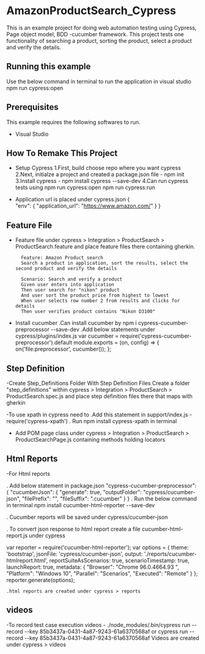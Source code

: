 # AmazonProductSearch_Cypress

This is an example project for doing web automation testing using Cypress, Page object model, BDD -cucumber framework. This project tests one functionality of searching a product, sorting the product, select a product and verify the details.

## Running this example

Use the below command in terminal to run the application in visual studio
npm run cypress:open

## Prerequisites

This example requires the following softwares to run.
- Visual Studio

## How To Remake This Project
- Setup Cypress
  1.First, build choose repo where you want cypress
  2.Next, initialze a project and created a package.json file - npm init
  3.Install cypress - npm install cypress --save-dev
  4.Can run cypress tests using
        npm run cypress:open
        npm run cypress:run
        
- Application url is placed under cypress.json
{  
  "env": {
    "application_url": "https://www.amazon.com/"
       }
  }
  
## Feature File
- Feature file under cypress > Integration > ProductSearch > ProductSearch.feature and place feature files there containing gherkin.

        Feature: Amazon Product search
        Search a product in application, sort the results, select the second product and verify the details

        Scenario: Search and verify a product
        Given user enters into application
        Then user search for "nikon" product
        And user sort the product price from highest to lowest
        When user selects row number 2 from results and clicks for details
        Then user verifies product contains "Nikon D3100"
- Install cucumber 
    .Can install cucumber by
        npm i cypress-cucumber-preprocessor --save-dev
    .Add below statements under cypress/plugins/index.js
        var cucumber = require('cypress-cucumber-preprocessor').default
        module.exports = (on, config) => {
          on('file:preprocessor', cucumber());
        };
        
## Step Definition        
 -Create Step_Definitions Folder With Step Definition Files
    Create a folder "step_definitions" within cypress > Integration > ProductSearch > ProductSearch.spec.js and place step definition files there that maps with gherkin
    
 -To use xpath in cypress need to 
    .Add this statement in support/index.js - require('cypress-xpath')
   . Run npm install cypress-xpath in terminal
    
- Add POM page class under cypress > Integration > ProductSearch > ProductSearchPage.js containing methods holding locators

## Html Reports
-For Html reports

 . Add below statement in package.json
       "cypress-cucumber-preprocessor": {
       "cucumberJson": {
        "generate": true,
        "outputFolder": "cypress/cucumber-json",
        "filePrefix": "",
        "fileSuffix": ".cucumber"
      }
     }
 . Run the below command in terminal
    npm install cucumber-html-reporter --save-dev
  
  . Cucumber reports will be saved under cypress/cucumber-json
  
 . To convert json response to html report create a file cucumber-html-report.js under cypress
  
  var reporter = require('cucumber-html-reporter');
var options = {
        theme: 'bootstrap',
        jsonFile: 'cypress/cucumber-json',
        output: './reports/cucumber-htmlreport.html',
        reportSuiteAsScenarios: true,
        scenarioTimestamp: true,
        launchReport: true,
        metadata: {
            "Browser": "Chrome  96.0.4664.93 ",
            "Platform": "Windows 10",
            "Parallel": "Scenarios",
            "Executed": "Remote"
        }
    };
    reporter.generate(options);
    
    .html reports are created under cypress > reports
    
 ## videos   
  -To record test case execution videos   - ./node_modules/.bin/cypress run --record --key 85b3437a-0431-4a87-9243-61a6370568af or cypress run --record --key 85b3437a-0431-4a87-9243-61a6370568af
    Videos are created under cypress > videos
    
    
